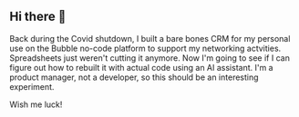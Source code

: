 ## Hi there 👋

Back during the Covid shutdown, I built a bare bones CRM for my personal use on the Bubble no-code platform to support my networking actvities. Spreadsheets just weren't cutting it anymore. Now I'm going to see if I can figure out how to rebuilt it with actual code using an AI assistant. I'm a product manager, not a developer, so this should be an interesting experiment.

Wish me luck!

<!--
**brennonmartin-airyprm/brennonmartin-airyprm** is a ✨ _special_ ✨ repository because its `README.md` (this file) appears on your GitHub profile.

Here are some ideas to get you started:

- 🔭 I’m currently working on ...
- 🌱 I’m currently learning ...
- 👯 I’m looking to collaborate on ...
- 🤔 I’m looking for help with ...
- 💬 Ask me about ...
- 📫 How to reach me: ...
- 😄 Pronouns: ...
- ⚡ Fun fact: ...
-->
